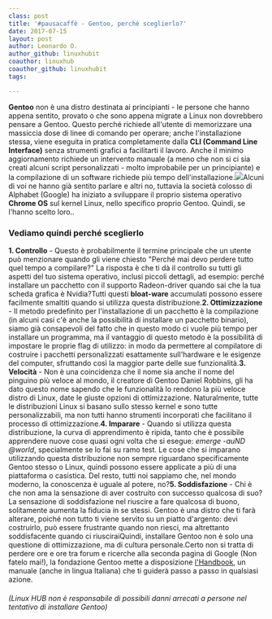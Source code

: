 ```yaml
---
class: post
title: '#pausacaffè - Gentoo, perchè sceglierlo?'
date: 2017-07-15
layout: post
author: Leonardo O.
author_github: linuxhubit
coauthor: linuxhub
coauthor_github: linuxhubit
tags:

---
```

**Gentoo** non è una distro destinata ai principianti - le persone che hanno appena sentito, provato o che sono appena migrate a Linux non dovrebbero pensare a Gentoo. Questo perché richiede all'utente di memorizzare una massiccia dose di linee di comando per operare; anche l'installazione stessa, viene eseguita in pratica completamente dalla **CLI (Command Line Interface)** senza strumenti grafici a facilitarti il lavoro. Anche il minimo aggiornamento richiede un intervento manuale (a meno che non si ci sia creati alcuni script personalizzati - molto improbabile per un principiante) e la compilazione di un software richiede più tempo dell'installazione.![](https://linuxhub.it/wordpress/wp-content/uploads/2017/07/chrome-os_763996_full.jpg)Alcuni di voi ne hanno già sentito parlare e altri no, tuttavia la società colosso di Alphabet (Google) ha iniziato a sviluppare il proprio sistema operativo **Chrome OS** sul kernel Linux, nello specifico proprio Gentoo. Quindi, se l'hanno scelto loro..

### Vediamo quindi perché sceglierlo

**1\. Controllo** - Questo è probabilmente il termine principale che un utente può menzionare quando gli viene chiesto "Perché mai devo perdere tutto quel tempo a compilare?" La risposta è che ti dà il controllo su tutti gli aspetti del tuo sistema operativo, inclusi piccoli dettagli, ad esempio: perché installare un pacchetto con il supporto Radeon-driver quando sai che la tua scheda grafica è Nvidia?Tutti questi **bloat-ware** accumulati possono essere facilmente smaltiti quando si utilizza questa distribuzione.**2\. Ottimizzazione** - Il metodo predefinito per l'installazione di un pacchetto è la compilazione (in alcuni casi c'è anche la possibilità di installare un pacchetto binario), siamo già consapevoli del fatto che in questo modo ci vuole più tempo per installare un programma, ma il vantaggio di questo metodo è la possibilità di impostare le proprie flag di utilizzo: in modo da permettere al compilatore di costruire i pacchetti personalizzati esattamente sull'hardware e le esigenze del computer, sfruttando così la maggior parte delle sue funzionalità.**3\. Velocità** - Non è una coincidenza che il nome sia anche il nome del pinguino più veloce al mondo, il creatore di Gentoo Daniel Robbins, gli ha dato questo nome sapendo che le funzionalità lo rendono la più veloce distro di Linux, date le giuste opzioni di ottimizzazione. Naturalmente, tutte le distribuzioni Linux si basano sullo stesso kernel e sono tutte personalizzabili, ma non tutti hanno strumenti incorporati che facilitano il processo di ottimizzazione.**4\. Imparare** - Quando si utilizza questa distribuzione, la curva di apprendimento è ripida, tanto che è possibile apprendere nuove cose quasi ogni volta che si esegue: _emerge -auND @world_, specialmente se lo fai su ramo test. Le cose che si imparano utilizzando questa distribuzione non sempre riguardano specificamente Gentoo stesso o Linux, quindi possono essere applicate a più di una piattaforma o casistica. Del resto, tutti noi sappiamo che, nel mondo moderno, la conoscenza è uguale al potere, no?**5\. Soddisfazione** - Chi è che non ama la sensazione di aver costruito con successo qualcosa di suo? La sensazione di soddisfazione nel riuscire a fare qualcosa di buono, solitamente aumenta la fiducia in se stessi. Gentoo è una distro che ti farà alterare, poiché non tutto ti viene servito su un piatto d'argento: devi costruirlo, può essere frustrante quando non riesci, ma altrettanto soddisfacente quando ci riusciraiQuindi, installare Gentoo non è solo una questione di ottimizzazione, ma di cultura personale.Certo non si tratta di perdere ore e ore tra forum e ricerche alla seconda pagina di Google (Non fatelo mai!), la fondazione Gentoo mette a disposizione [l'Handbook](https://wiki.gentoo.org/wiki/Handbook:Main_Page/it), un manuale (anche in lingua Italiana) che ti guiderà passo a passo in qualsiasi azione.

###### _(Linux HUB non è responsabile di possibili danni arrecati a persone nel tentativo di installare Gentoo)_